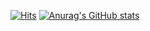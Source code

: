 [![Hits](https://hits.seeyoufarm.com/api/count/incr/badge.svg?url=https%3A%2F%2Fgithub.com%2Fwooniekim&count_bg=%23C17ACF&title_bg=%23EF81C6&icon=smugmug.svg&icon_color=%23E7E7E7&title=%EB%B0%A9%EB%AC%B8%EC%9E%90%EC%88%98&edge_flat=false)](https://github.com/wooniekim)
[![Anurag's GitHub stats](https://github-readme-stats.vercel.app/apiwooniekim=anuraghazra)](https://github.com/anuraghazra/github-readme-stats)
